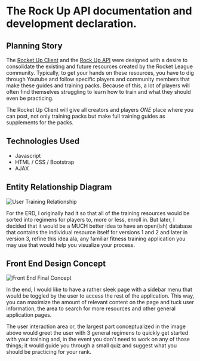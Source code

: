 # The Rock Up API documentation and development declaration.

## Planning Story

The [Rocket Up Client](https://agehadom.github.io/rocket-up-client/) and the [Rock Up API](https://serene-bastion-18925.herokuapp.com/) were designed with a desire to consolidate the existing and future resources created by the Rocket League community. Typically, to get your hands on these resources, you have to dig through Youtube and follow specific players and community members that make these guides and training packs. Because of this, a lot of players will often find themselves struggling to learn how to train and what they should even be practicing.

The Rocket Up Client will give all creators and players *ONE* place where you can post, not only training packs but make full training guides as supplements for the packs.

## Technologies Used

- Javascript
- HTML / CSS / Bootstrap
- AJAX

## Entity Relationship Diagram

![User Training Relationship](https://i.imgur.com/E0AHH9n.png)

For the ERD, I originally had it so that all of the training resources would be sorted into regimens for players to, more or less, enroll in. But later, I decided that it would be a MUCH better idea to have an open(ish) database that contains the individual resource itself for versions 1 and 2 and later in version 3, refine this idea ala, any familiar fitness training application you may use that would help you visualize your process.

## Front End Design Concept

![Front End Final Concept](https://i.imgur.com/sJl2uct.jpg)

In the end, I would like to have a rather sleek page with a sidebar menu that would be toggled by the user to access the rest of the application. This way, you can maximize the amount of relevant content on the page and tuck user information, the area to search for more resources and other general application pages.

The user interaction area or, the largest part conceptualized in the image above would greet the user with 3 general regimens to quickly get started with your training and, in the event you don't need to work on any of those things; it would guide you through a small quiz and suggest what you should be practicing for your rank.
